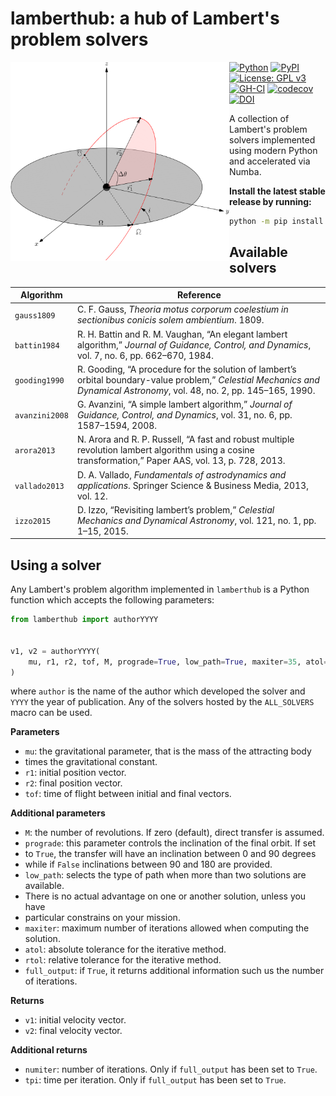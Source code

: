# lamberthub: a hub of Lambert's problem solvers

<img align="left" width=350px src="https://github.com/jorgepiloto/lamberthub/raw/main/doc/source/_static/lamberts_problem_geometry.png"/>

[![Python](https://img.shields.io/pypi/pyversions/lamberthub?logo=pypi)](https://pypi.org/project/lamberthub/)
[![PyPI](https://img.shields.io/pypi/v/lamberthub.svg?logo=python&logoColor=white)](https://pypi.org/project/lamberthub/)
[![License: GPL v3](https://img.shields.io/badge/License-GPLv3-blue.svg)](https://www.gnu.org/licenses/gpl-3.0)
[![GH-CI](https://github.com/jorgepiloto/lamberthub/actions/workflows/ci_cd.yml/badge.svg)](https://github.com/jorgepiloto/lamberthub/actions/workflows/ci_cd.yml)
[![codecov](https://codecov.io/gh/jorgepiloto/lamberthub/branch/main/graph/badge.svg?token=3BY2J5AB8D)](https://codecov.io/gh/jorgepiloto/lamberthub)
[![DOI](https://zenodo.org/badge/364482782.svg)](https://zenodo.org/badge/latestdoi/364482782)

A collection of Lambert's problem solvers implemented using modern Python and accelerated via Numba.

**Install the latest stable release by running:**

```bash
python -m pip install lamberthub
```

## Available solvers

| Algorithm     | Reference                                                                                                                                               |
|---------------|---------------------------------------------------------------------------------------------------------------------------------------------------------|
| `gauss1809`   | C. F. Gauss, *Theoria motus corporum coelestium in sectionibus conicis solem ambientium*. 1809.                                                         |
| `battin1984`  | R. H. Battin and R. M. Vaughan, “An elegant lambert algorithm,” *Journal of Guidance, Control, and Dynamics*, vol. 7, no. 6, pp. 662–670, 1984.         |
| `gooding1990` | R. Gooding, “A procedure for the solution of lambert’s orbital boundary-value problem,” *Celestial Mechanics and Dynamical Astronomy*, vol. 48, no. 2, pp. 145–165, 1990. |
| `avanzini2008`| G. Avanzini, “A simple lambert algorithm,” *Journal of Guidance, Control, and Dynamics*, vol. 31, no. 6, pp. 1587–1594, 2008.                          |
| `arora2013`   | N. Arora and R. P. Russell, “A fast and robust multiple revolution lambert algorithm using a cosine transformation,” Paper AAS, vol. 13, p. 728, 2013.  |
| `vallado2013` | D. A. Vallado, *Fundamentals of astrodynamics and applications*. Springer Science & Business Media, 2013, vol. 12.                                       |
| `izzo2015`    | D. Izzo, “Revisiting lambert’s problem,” *Celestial Mechanics and Dynamical Astronomy*, vol. 121, no. 1, pp. 1–15, 2015.                                |

## Using a solver

Any Lambert's problem algorithm implemented in `lamberthub` is a Python function
which accepts the following parameters:

```python
from lamberthub import authorYYYY


v1, v2 = authorYYYY(
    mu, r1, r2, tof, M, prograde=True, low_path=True, maxiter=35, atol=1e-5, rtol=1e-7, full_output=False
)
```

where `author` is the name of the author which developed the solver and `YYYY`
the year of publication. Any of the solvers hosted by the `ALL_SOLVERS` macro
can be used.

**Parameters**
- `mu`: the gravitational parameter, that is the mass of the attracting body
- times the gravitational constant.
- `r1`: initial position vector.
- `r2`: final position vector.
- `tof`: time of flight between initial and final vectors.

**Additional parameters**
- `M`: the number of revolutions. If zero (default), direct transfer is assumed.
- `prograde`: this parameter controls the inclination of the final orbit. If set
- to `True`, the transfer will have an inclination between 0 and 90 degrees
- while if `False` inclinations between 90 and 180 are provided.
- `low_path`: selects the type of path when more than two solutions are available.
- There is no actual advantage on one or another solution, unless you have
- particular constrains on your mission.
- `maxiter`: maximum number of iterations allowed when computing the solution.
- `atol`: absolute tolerance for the iterative method.
- `rtol`: relative tolerance for the iterative method.
- `full_output`: if `True`, it returns additional information such us the number
  of iterations. 

**Returns**
* `v1`: initial velocity vector.
* `v2`: final velocity vector.

**Additional returns**
* `numiter`: number of iterations. Only if `full_output` has been set to `True`.
* `tpi`: time per iteration. Only if `full_output` has been set to `True`.
